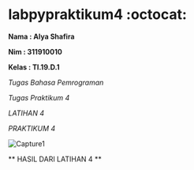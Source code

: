 
# labpypraktikum4 :octocat:
**Nama  : Alya Shafira**

**Nim   : 311910010**

**Kelas : TI.19.D.1**

*Tugas Bahasa Pemrograman*

*Tugas Praktikum 4*

*LATIHAN 4*

*PRAKTIKUM 4*


 ![Capture1](https://user-images.githubusercontent.com/56963083/69342052-509bad80-0c9d-11ea-9359-feae559acf72.PNG)
 
 ** HASIL DARI LATIHAN 4 **
